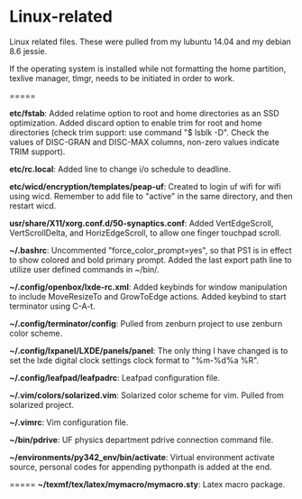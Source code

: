 # Linux-related

Linux related files.
These were pulled from my lubuntu 14.04 and my debian 8.6 jessie.

If the operating system is installed while not formatting the home partition, texlive manager, tlmgr, needs to be initiated in order to work.

=====

**etc/fstab**:
Added relatime option to root and home directories as an SSD optimization. Added discard option to enable trim for root and home directories (check trim support: use command "$ lsblk -D". Check the values of DISC-GRAN and DISC-MAX columns, non-zero values indicate TRIM support).

**etc/rc.local**:
Added line to change i/o schedule to deadline.

**etc/wicd/encryption/templates/peap-uf**: 
Created to login uf wifi for wifi using wicd. Remember to add file to "active" in the same directory, and then restart wicd.

**usr/share/X11/xorg.conf.d/50-synaptics.conf**: 
Added VertEdgeScroll, VertScrollDelta, and HorizEdgeScroll, to allow one finger touchpad scroll.

**~/.bashrc**:
Uncommented "force_color_prompt=yes", so that PS1 is in effect to show colored and bold primary prompt.
Added the last export path line to utilize user defined commands in ~/bin/.

**~/.config/openbox/lxde-rc.xml**:
Added keybinds for window manipulation to include MoveResizeTo and GrowToEdge actions.
Added keybind to start terminator using C-A-t.

**~/.config/terminator/config**:
Pulled from zenburn project to use zenburn color scheme.

**~/.config/lxpanel/LXDE/panels/panel**:
The only thing I have changed is to set the lxde digital clock settings clock format to "%m-%d%a %R".

**~/.config/leafpad/leafpadrc**:
Leafpad configuration file.

**~/.vim/colors/solarized.vim**:
Solarized color scheme for vim. Pulled from solarized project.

**~/.vimrc**:
Vim configuration file.

**~/bin/pdrive**:
UF physics department pdrive connection command file.

**~/environments/py342_env/bin/activate**:
Virtual environment activate source, personal codes for appending pythonpath is added at the end.

=====
**~/texmf/tex/latex/mymacro/mymacro.sty**:
Latex macro package.
